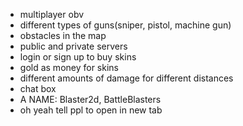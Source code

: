 - multiplayer obv
- different types of guns(sniper, pistol, machine gun)
- obstacles in the map
- public and private servers
- login or sign up to buy skins
- gold as money for skins
- different amounts of damage for different distances
- chat box
- A NAME: Blaster2d, BattleBlasters
- oh yeah tell ppl to open in new tab